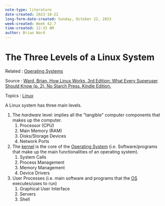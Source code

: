 ```yaml
---
note-type: literature
date-created: 2023-10-22
long-form-date-created: Sunday, October 22, 2023
week-created: Week 42.7
time-created: 12:33 AM
author: Brian Ward
---
```


# The Three Levels of a Linux System

Related : [Operating Systems](Operating%20Systems)

Source : [Ward, Brian. How Linux Works, 3rd Edition: What Every Superuser Should Know (p. 2). No Starch Press. Kindle Edition.](../Readwise/How%20Linux%20Works.md)

Topics : [Linux](../4-hub-notes-🚉/Linux.md)

A Linux system has three main levels.

1. The _hardware_ level: implies all the "tangible" computer components that makes up the computer.
   1. Processor (CPU)
   2. Main Memory (RAM)
   3. Disks/Storage Devices
   4. Network Ports
2. The [kernel](Linux%20Kernel.md) is the core of the [Operating System](Operating%20Systems) (i.e. Software/programs that make up the main functionalities of an operating system).
   1. System Calls
   2. Process Management
   3. Memory Management
   4. Device Drivers
3. User Processes (i.e. main software and programs that the [OS](Operating%20Systems) executes/uses to run)
   1. Graphical User Interface
   2. Servers
   3. Shell
